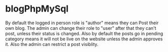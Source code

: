 # blogPhpMySql
By default the logged in person role is "author" means they can Post their own blog. 
The admin can change their role to "user" after that they can't post, unless their status is changed.
Also by default the posts go in pending category means it will not be live on the website unless the admin approves it.
Also the admin can restrict a post visiblity.
